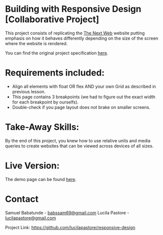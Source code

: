 # Building with Responsive Design [Collaborative Project]
This project consists of replicating the [The Next Web](https://thenextweb.com/) website putting emphasis on how it behaves differently depending on the size of the screen where the website is rendered.

You can find the original project specification [here](https://www.theodinproject.com/courses/html5-and-css3/lessons/building-with-responsive-design).

# Requirements included:
- Align all elements with float OR flex AND your own Grid as described in previous lesson.
- This page contains 3 breakpoints (we had to figure out the exact width for each breakpoint by ourselfs).
- Double-check if you page layout does not brake on smaller screens.

# Take-Away Skills:
By the end of this project, you knew how to use relative units and media queries to create websites that can be viewed across devices of all sizes.

# Live Version:
The demo page can be found [here](#).

# Contact
Samuel Babatunde - babssam69@gmail.com
Lucila Pastore - lucilapastore@gmail.com

Project Link: https://github.com/lucilapastore/responsive-design
